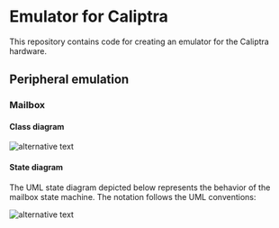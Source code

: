 # Emulator for Caliptra

This repository contains code for creating an emulator for the Caliptra hardware.

## Peripheral emulation

### Mailbox

#### Class diagram

![alternative text](http://www.plantuml.com/plantuml/proxy?cache=no&src=https://raw.githubusercontent.com/attzonko/plantuml_test/main/test.puml)

#### State diagram

The UML state diagram depicted below represents the behavior of the mailbox state machine. The notation follows the UML conventions:

![alternative text](http://www.plantuml.com/plantuml/proxy?cache=no&src=https://raw.githubusercontent.com/rusty1968/rust_documentation/main/docs/mb_state_diagram.puml)
